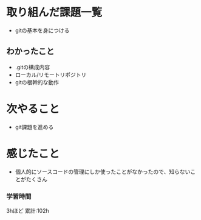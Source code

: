 # 取り組んだ課題一覧
- gitの基本を身につける
## わかったこと
- .gitの構成内容
- ローカル/リモートリポジトリ
- gitの根幹的な動作
# 次やること
- git課題を進める
# 感じたこと
- 個人的にソースコードの管理にしか使ったことがなかったので、知らないことがたくさん
### 学習時間
3hほど
累計:102h
